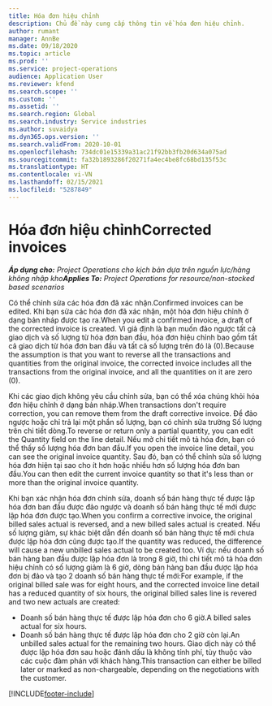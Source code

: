 ```yaml
---
title: Hóa đơn hiệu chỉnh
description: Chủ đề này cung cấp thông tin về hóa đơn hiệu chỉnh.
author: rumant
manager: AnnBe
ms.date: 09/18/2020
ms.topic: article
ms.prod: ''
ms.service: project-operations
audience: Application User
ms.reviewer: kfend
ms.search.scope: ''
ms.custom: ''
ms.assetid: ''
ms.search.region: Global
ms.search.industry: Service industries
ms.author: suvaidya
ms.dyn365.ops.version: ''
ms.search.validFrom: 2020-10-01
ms.openlocfilehash: 734dc01e15339a31ac21f92bb3fb20d634a075ad
ms.sourcegitcommit: fa32b1893286f20271fa4ec4be8fc68bd135f53c
ms.translationtype: HT
ms.contentlocale: vi-VN
ms.lasthandoff: 02/15/2021
ms.locfileid: "5287849"
---
```

# <a name="corrected-invoices"></a><span data-ttu-id="8757d-103">Hóa đơn hiệu chỉnh</span><span class="sxs-lookup"><span data-stu-id="8757d-103">Corrected invoices</span></span>

<span data-ttu-id="8757d-104">_**Áp dụng cho:** Project Operations cho kịch bản dựa trên nguồn lực/hàng không nhập kho_</span><span class="sxs-lookup"><span data-stu-id="8757d-104">_**Applies To:** Project Operations for resource/non-stocked based scenarios_</span></span>

<span data-ttu-id="8757d-105">Có thể chỉnh sửa các hóa đơn đã xác nhận.</span><span class="sxs-lookup"><span data-stu-id="8757d-105">Confirmed invoices can be edited.</span></span> <span data-ttu-id="8757d-106">Khi bạn sửa các hóa đơn đã xác nhận, một hóa đơn hiệu chỉnh ở dạng bản nháp được tạo ra.</span><span class="sxs-lookup"><span data-stu-id="8757d-106">When you edit a confirmed invoice, a draft of the corrected invoice is created.</span></span> <span data-ttu-id="8757d-107">Vì giả định là bạn muốn đảo ngược tất cả giao dịch và số lượng từ hóa đơn ban đầu, hóa đơn hiệu chỉnh bao gồm tất cả giao dịch từ hóa đơn ban đầu và tất cả số lượng trên đó là (0).</span><span class="sxs-lookup"><span data-stu-id="8757d-107">Because the assumption is that you want to reverse all the transactions and quantities from the original invoice, the corrected invoice includes all the transactions from the original invoice, and all the quantities on it are zero (0).</span></span>

<span data-ttu-id="8757d-108">Khi các giao dịch không yêu cầu chỉnh sửa, bạn có thể xóa chúng khỏi hóa đơn hiệu chỉnh ở dạng bản nháp.</span><span class="sxs-lookup"><span data-stu-id="8757d-108">When transactions don't require correction, you can remove them from the draft corrective invoice.</span></span> <span data-ttu-id="8757d-109">Để đảo ngược hoặc chỉ trả lại một phần số lượng, bạn có chỉnh sửa trường Số lượng trên chi tiết dòng.</span><span class="sxs-lookup"><span data-stu-id="8757d-109">To reverse or return only a partial quantity, you can edit the Quantity field on the line detail.</span></span> <span data-ttu-id="8757d-110">Nếu mở chi tiết mô tả hóa đơn, bạn có thể thấy số lượng hóa đơn ban đầu.</span><span class="sxs-lookup"><span data-stu-id="8757d-110">If you open the invoice line detail, you can see the original invoice quantity.</span></span> <span data-ttu-id="8757d-111">Sau đó, bạn có thể chỉnh sửa số lượng hóa đơn hiện tại sao cho ít hơn hoặc nhiều hơn số lượng hóa đơn ban đầu.</span><span class="sxs-lookup"><span data-stu-id="8757d-111">You can then edit the current invoice quantity so that it's less than or more than the original invoice quantity.</span></span>

<span data-ttu-id="8757d-112">Khi bạn xác nhận hóa đơn chỉnh sửa, doanh số bán hàng thực tế được lập hóa đơn ban đầu được đảo ngược và doanh số bán hàng thực tế mới được lập hóa đơn được tạo.</span><span class="sxs-lookup"><span data-stu-id="8757d-112">When you confirm a corrective invoice, the original billed sales actual is reversed, and a new billed sales actual is created.</span></span> <span data-ttu-id="8757d-113">Nếu số lượng giảm, sự khác biệt dẫn đến doanh số bán hàng thực tế mới chưa được lập hóa đơn cũng được tạo.</span><span class="sxs-lookup"><span data-stu-id="8757d-113">If the quantity was reduced, the difference will cause a new unbilled sales actual to be created too.</span></span> <span data-ttu-id="8757d-114">Ví dụ: nếu doanh số bán hàng ban đầu được lập hóa đơn là trong 8 giờ, thì chi tiết mô tả hóa đơn hiệu chỉnh có số lượng giảm là 6 giờ, dòng bán hàng ban đầu được lập hóa đơn bị đảo và tạo 2 doanh số bán hàng thực tế mới:</span><span class="sxs-lookup"><span data-stu-id="8757d-114">For example, if the original billed sale was for eight hours, and the corrected invoice line detail has a reduced quantity of six hours, the original billed sales line is revered and two new actuals are created:</span></span>

- <span data-ttu-id="8757d-115">Doanh số bán hàng thực tế được lập hóa đơn cho 6 giờ.</span><span class="sxs-lookup"><span data-stu-id="8757d-115">A billed sales actual for six hours.</span></span>
- <span data-ttu-id="8757d-116">Doanh số bán hàng thực tế được lập hóa đơn cho 2 giờ còn lại.</span><span class="sxs-lookup"><span data-stu-id="8757d-116">An unbilled sales actual for the remaining two hours.</span></span> <span data-ttu-id="8757d-117">Giao dịch này có thể được lập hóa đơn sau hoặc đánh dấu là không tính phí, tùy thuộc vào các cuộc đàm phán với khách hàng.</span><span class="sxs-lookup"><span data-stu-id="8757d-117">This transaction can either be billed later or marked as non-chargeable, depending on the negotiations with the customer.</span></span>


[!INCLUDE[footer-include](../includes/footer-banner.md)]